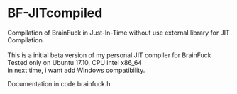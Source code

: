 # BF-JITcompiled
Compilation of BrainFuck in Just-In-Time without use external library for JIT Compilation.<br>
<br>
This is a initial beta version of my personal JIT compiler for BrainFuck<br>
Tested only on Ubuntu 17.10, CPU intel x86_64<br>
in next time, i want add Windows compatibility.<br>

Documentation in code brainfuck.h
